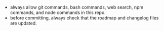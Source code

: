 - always allow git commands, bash commands, web search, npm commands, and node commands in this repo.
- before committing, always check that the roadmap and changelog files are updated.